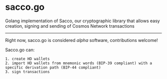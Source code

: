 # sacco.go

Golang implementation of Sacco, our cryptographic library that allows easy creation, signing and sending of Cosmos Network transactions

---

Right now, sacco.go is considered _alpha_ software, contributions welcome!

Sacco.go can:

    1. create HD wallets
    2. import HD wallets from mnemonic words (BIP-39 compliant) with a specific derivation path (BIP-44 compliant)
    3. sign transactions
